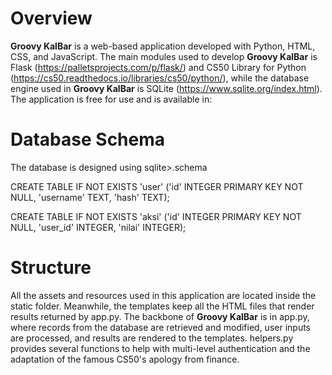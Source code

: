 # Overview
**Groovy KalBar** is a web-based application developed with Python, HTML, CSS, and JavaScript. The main modules used to develop **Groovy KalBar** is Flask (https://palletsprojects.com/p/flask/) and CS50 Library for Python (https://cs50.readthedocs.io/libraries/cs50/python/), while the database engine used in **Groovy KalBar** is SQLite (https://www.sqlite.org/index.html). 
The application is free for use and is available in: 

# Database Schema
The database is designed using sqlite>.schema

CREATE TABLE IF NOT EXISTS 'user' ('id' INTEGER PRIMARY KEY NOT NULL, 'username' TEXT, 'hash' TEXT);

CREATE TABLE IF NOT EXISTS 'aksi' ('id' INTEGER PRIMARY KEY NOT NULL, 'user_id' INTEGER, 'nilai' INTEGER);

# Structure
All the assets and resources used in this application are located inside the static folder. Meanwhile, the templates keep all the HTML files that render results returned by app.py. The backbone of **Groovy KalBar** is in app.py, where records from the database are retrieved and modified, user inputs are processed, and results are rendered to the templates. helpers.py provides several functions to help with multi-level authentication and the adaptation of the famous CS50's apology from finance.
